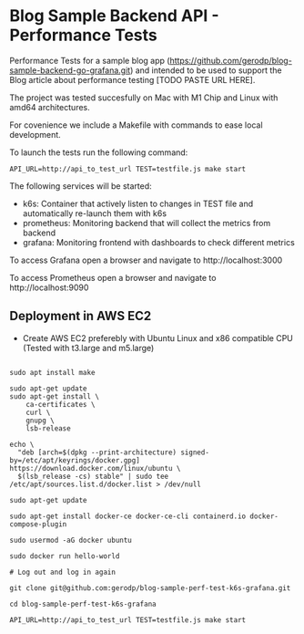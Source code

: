 # Blog Sample Backend API - Performance Tests

Performance Tests for a sample blog app (https://github.com/gerodp/blog-sample-backend-go-grafana.git) and intended to be used to support the Blog article about performance testing [TODO PASTE URL HERE].

The project was tested succesfully on Mac with M1 Chip and Linux with amd64 architectures.

For covenience we include a Makefile with commands to ease local development.

To launch the tests run the following command:

```
API_URL=http://api_to_test_url TEST=testfile.js make start 
```

The following services will be started:

- k6s: Container that actively listen to changes in TEST file and automatically re-launch them with k6s
- prometheus: Monitoring backend that will collect the metrics from backend
- grafana: Monitoring frontend with dashboards to check different metrics

To access Grafana open a browser and navigate to http://localhost:3000

To access Prometheus open a browser and navigate to http://localhost:9090


## Deployment in AWS EC2

* Create AWS EC2 preferebly with Ubuntu Linux and x86 compatible CPU (Tested with t3.large and m5.large)

```

sudo apt install make

sudo apt-get update
sudo apt-get install \
    ca-certificates \
    curl \
    gnupg \
    lsb-release

echo \
  "deb [arch=$(dpkg --print-architecture) signed-by=/etc/apt/keyrings/docker.gpg] https://download.docker.com/linux/ubuntu \
  $(lsb_release -cs) stable" | sudo tee /etc/apt/sources.list.d/docker.list > /dev/null

sudo apt-get update

sudo apt-get install docker-ce docker-ce-cli containerd.io docker-compose-plugin

sudo usermod -aG docker ubuntu

sudo docker run hello-world

# Log out and log in again

git clone git@github.com:gerodp/blog-sample-perf-test-k6s-grafana.git

cd blog-sample-perf-test-k6s-grafana

API_URL=http://api_to_test_url TEST=testfile.js make start 

```
